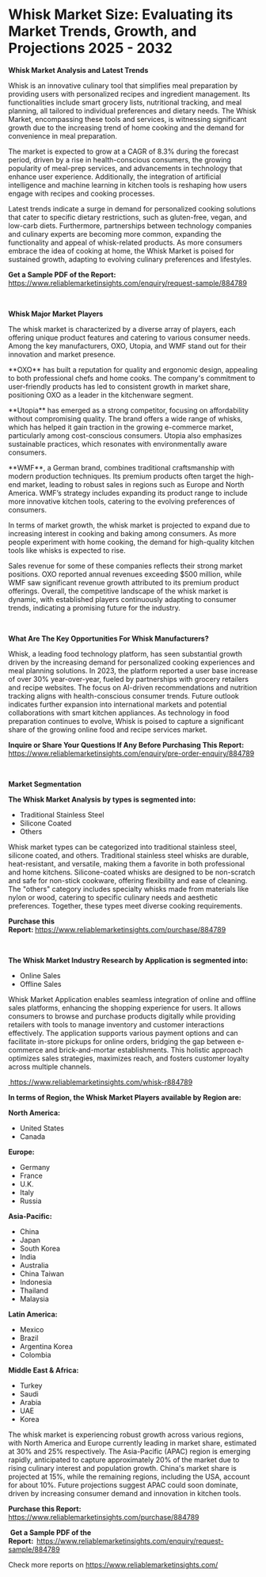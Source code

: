 <p><h1>Whisk Market Size: Evaluating its Market Trends, Growth, and Projections 2025 - 2032</h1></p><p><strong>Whisk Market Analysis and Latest Trends</strong></p>
<p><p>Whisk is an innovative culinary tool that simplifies meal preparation by providing users with personalized recipes and ingredient management. Its functionalities include smart grocery lists, nutritional tracking, and meal planning, all tailored to individual preferences and dietary needs. The Whisk Market, encompassing these tools and services, is witnessing significant growth due to the increasing trend of home cooking and the demand for convenience in meal preparation.</p><p>The market is expected to grow at a CAGR of 8.3% during the forecast period, driven by a rise in health-conscious consumers, the growing popularity of meal-prep services, and advancements in technology that enhance user experience. Additionally, the integration of artificial intelligence and machine learning in kitchen tools is reshaping how users engage with recipes and cooking processes.</p><p>Latest trends indicate a surge in demand for personalized cooking solutions that cater to specific dietary restrictions, such as gluten-free, vegan, and low-carb diets. Furthermore, partnerships between technology companies and culinary experts are becoming more common, expanding the functionality and appeal of whisk-related products. As more consumers embrace the idea of cooking at home, the Whisk Market is poised for sustained growth, adapting to evolving culinary preferences and lifestyles.</p></p>
<p><strong>Get a Sample PDF of the Report:&nbsp;</strong> <a href="https://www.reliablemarketinsights.com/enquiry/request-sample/884789?utm_campaign=2137&utm_medium=2&utm_source=Github&utm_content=ia&utm_term=05022025&utm_id=whisk">https://www.reliablemarketinsights.com/enquiry/request-sample/884789</a></p>
<p>&nbsp;</p>
<p><strong>Whisk Major Market Players</strong></p>
<p><p>The whisk market is characterized by a diverse array of players, each offering unique product features and catering to various consumer needs. Among the key manufacturers, OXO, Utopia, and WMF stand out for their innovation and market presence.</p><p>**OXO** has built a reputation for quality and ergonomic design, appealing to both professional chefs and home cooks. The company's commitment to user-friendly products has led to consistent growth in market share, positioning OXO as a leader in the kitchenware segment.</p><p>**Utopia** has emerged as a strong competitor, focusing on affordability without compromising quality. The brand offers a wide range of whisks, which has helped it gain traction in the growing e-commerce market, particularly among cost-conscious consumers. Utopia also emphasizes sustainable practices, which resonates with environmentally aware consumers.</p><p>**WMF**, a German brand, combines traditional craftsmanship with modern production techniques. Its premium products often target the high-end market, leading to robust sales in regions such as Europe and North America. WMF’s strategy includes expanding its product range to include more innovative kitchen tools, catering to the evolving preferences of consumers.</p><p>In terms of market growth, the whisk market is projected to expand due to increasing interest in cooking and baking among consumers. As more people experiment with home cooking, the demand for high-quality kitchen tools like whisks is expected to rise.</p><p>Sales revenue for some of these companies reflects their strong market positions. OXO reported annual revenues exceeding $500 million, while WMF saw significant revenue growth attributed to its premium product offerings. Overall, the competitive landscape of the whisk market is dynamic, with established players continuously adapting to consumer trends, indicating a promising future for the industry.</p></p>
<p>&nbsp;</p>
<p><strong>What Are The Key Opportunities For Whisk Manufacturers?</strong></p>
<p><p>Whisk, a leading food technology platform, has seen substantial growth driven by the increasing demand for personalized cooking experiences and meal planning solutions. In 2023, the platform reported a user base increase of over 30% year-over-year, fueled by partnerships with grocery retailers and recipe websites. The focus on AI-driven recommendations and nutrition tracking aligns with health-conscious consumer trends. Future outlook indicates further expansion into international markets and potential collaborations with smart kitchen appliances. As technology in food preparation continues to evolve, Whisk is poised to capture a significant share of the growing online food and recipe services market.</p></p>
<p><strong>Inquire or Share Your Questions If Any Before Purchasing This Report:</strong> <a href="https://www.reliablemarketinsights.com/enquiry/pre-order-enquiry/884789?utm_campaign=2137&utm_medium=2&utm_source=Github&utm_content=ia&utm_term=05022025&utm_id=whisk">https://www.reliablemarketinsights.com/enquiry/pre-order-enquiry/884789</a></p>
<p>&nbsp;</p>
<p><strong>Market Segmentation</strong></p>
<p><strong>The Whisk Market Analysis by types is segmented into:</strong></p>
<p><ul><li>Traditional Stainless Steel</li><li>Silicone Coated</li><li>Others</li></ul></p>
<p><p>Whisk market types can be categorized into traditional stainless steel, silicone coated, and others. Traditional stainless steel whisks are durable, heat-resistant, and versatile, making them a favorite in both professional and home kitchens. Silicone-coated whisks are designed to be non-scratch and safe for non-stick cookware, offering flexibility and ease of cleaning. The "others" category includes specialty whisks made from materials like nylon or wood, catering to specific culinary needs and aesthetic preferences. Together, these types meet diverse cooking requirements.</p></p>
<p><strong>Purchase this Report:&nbsp;</strong><a href="https://www.reliablemarketinsights.com/purchase/884789?utm_campaign=2137&utm_medium=2&utm_source=Github&utm_content=ia&utm_term=05022025&utm_id=whisk">https://www.reliablemarketinsights.com/purchase/884789</a></p>
<p>&nbsp;</p>
<p><strong>The Whisk Market Industry Research by Application is segmented into:</strong></p>
<p><ul><li>Online Sales</li><li>Offline Sales</li></ul></p>
<p><p>Whisk Market Application enables seamless integration of online and offline sales platforms, enhancing the shopping experience for users. It allows consumers to browse and purchase products digitally while providing retailers with tools to manage inventory and customer interactions effectively. The application supports various payment options and can facilitate in-store pickups for online orders, bridging the gap between e-commerce and brick-and-mortar establishments. This holistic approach optimizes sales strategies, maximizes reach, and fosters customer loyalty across multiple channels.</p></p>
<p><a href="https://www.reliablemarketinsights.com/whisk-r884789?utm_campaign=2137&utm_medium=2&utm_source=Github&utm_content=ia&utm_term=05022025&utm_id=whisk">&nbsp;https://www.reliablemarketinsights.com/whisk-r884789</a></p>
<p><strong>In terms of Region, the Whisk Market Players available by Region are:</strong></p>
<p>
    <p> <strong> North America: </strong>
        <ul>
            <li>United States</li>
            <li>Canada</li>
        </ul>
        </p> 
    <p> <strong> Europe: </strong>
        <ul>
            <li>Germany</li>
            <li>France</li>
            <li>U.K.</li>
            <li>Italy</li>
            <li>Russia</li>
        </ul>
        </p> 
    <p> <strong> Asia-Pacific: </strong>
        <ul>
            <li>China</li>
            <li>Japan</li>
            <li>South Korea</li>
            <li>India</li>
            <li>Australia</li>
            <li>China Taiwan</li>
            <li>Indonesia</li>
            <li>Thailand</li>
            <li>Malaysia</li>
        </ul>
        </p> 
    <p> <strong> Latin America: </strong>
        <ul>
            <li>Mexico</li>
            <li>Brazil</li>
            <li>Argentina Korea</li>
            <li>Colombia</li>
        </ul>
        </p> 
    <p> <strong> Middle East & Africa: </strong>
        <ul>
            <li>Turkey</li>
            <li>Saudi</li>
            <li>Arabia</li>
            <li>UAE</li>
            <li>Korea</li>
        </ul>
    </p>
    </p>
<p><p>The whisk market is experiencing robust growth across various regions, with North America and Europe currently leading in market share, estimated at 30% and 25% respectively. The Asia-Pacific (APAC) region is emerging rapidly, anticipated to capture approximately 20% of the market due to rising culinary interest and population growth. China's market share is projected at 15%, while the remaining regions, including the USA, account for about 10%. Future projections suggest APAC could soon dominate, driven by increasing consumer demand and innovation in kitchen tools.</p></p>
<p><strong>Purchase this Report: </strong><a href="https://www.reliablemarketinsights.com/purchase/884789?utm_campaign=2137&utm_medium=2&utm_source=Github&utm_content=ia&utm_term=05022025&utm_id=whisk">https://www.reliablemarketinsights.com/purchase/884789</a></p>
<p>&nbsp;<strong>Get a Sample PDF of the Report:&nbsp;&nbsp;</strong><a href="https://www.reliablemarketinsights.com/enquiry/request-sample/884789?utm_campaign=2137&utm_medium=2&utm_source=Github&utm_content=ia&utm_term=05022025&utm_id=whisk">https://www.reliablemarketinsights.com/enquiry/request-sample/884789</a></p>
<p><strong></strong></p>
<p>Check more reports on <a href="https://www.reliablemarketinsights.com/?utm_campaign=2137&utm_medium=2&utm_source=Github&utm_content=ia&utm_term=05022025&utm_id=whisk">https://www.reliablemarketinsights.com/</a></p>